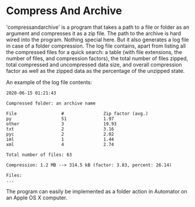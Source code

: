 # Compress And Archive

'compressandarchive' is a program that takes a path to a file or folder as an argument and compresses it as a zip file. The path to the archive is hard wired into the program. Nothing special here. But it also generates a log file in case of a folder compression. The log file contains, apart from listing all the compressed files for a quick search: a table (with file extensions, the number of files, and compression factors), the total number of files zipped, total compressed and uncompressed data size, and overall compression factor as well as the zipped data as the percentage of the unzipped state.

An example of the log file contents:

	2020-06-15 01:21:43

	Compressed folder: an archive name

	File                 #               Zip factor (avg.)   
	py                   51              1.97                
	other                3               19.93               
	txt                  2               3.16                
	pyc                  2               2.02                
	iml                  1               1.44                
	xml                  4               2.74                

	Total number of files: 63

	Compression: 1.2 MB --> 314.5 kB (factor: 3.83, percent: 26.14)

	Files:
	...

The program can easily be implemented as a folder action in Automator on an Apple OS X computer.